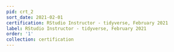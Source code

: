 ```yaml
---
pid: crt_2
sort_date: 2021-02-01
certification: RStudio Instructor - tidyverse, February 2021
label: RStudio Instructor - tidyverse, February 2021
order: '1'
collection: certification
---
```

